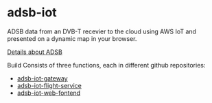 # adsb-iot
ADSB data from an DVB-T recevier to the cloud using AWS IoT and presented on a dynamic map in your browser.

[Details about ADSB](https://en.wikipedia.org/wiki/Automatic_dependent_surveillance_–_broadcast)

Build Consists of three functions, each in different github repositories:
- [adsb-iot-gateway](https://github.com/anders-brolien/adsb-iot-gateway)
- [adsb-iot-flight-service](https://github.com/anders-brolien/adsb-iot-flight-service)
- [adsb-iot-web-fontend](https://github.com/anders-brolien/adsb-iot-web-fontend)
 
